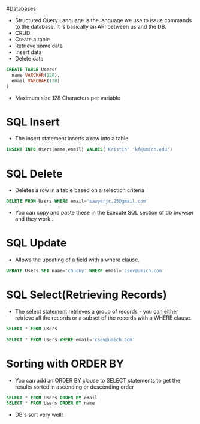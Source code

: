 #Databases 

- Structured Query Language is the language we use to issue commands to the database. It is basically an API between us and the DB.
- CRUD:
- Create a table
- Retrieve some data
- Insert data
- Delete data

```sql
CREATE TABLE Users(
  name VARCHAR(128),
  email VARCHAR(128)
)
```

- Maximum size 128 Characters per variable

# SQL Insert

- The insert statement inserts a row into a table
```sql
INSERT INTO Users(name,email) VALUES('Kristin','kf@umich.edu') 
```

# SQL Delete

- Deletes a row in a table based on a selection criteria
```sql
DELETE FROM Users WHERE email='sawyerjr.25@gmail.com'
```
- You can copy and paste these in the Execute SQL section of db browser and they work..

# SQL Update

- Allows the updating of a field with a where clause.
```sql
UPDATE Users SET name='chucky' WHERE email='csev@umich.com'
```

# SQL Select(Retrieving Records)

- The select statement retrieves a group of records - you can either retrieve all the records or a subset of the records with a WHERE clause.
```sql
SELECT * FROM Users  
```

```sql
SELECT * FROM Users WHERE email='csev@umich.com'
```

# Sorting with ORDER BY

- You can add an ORDER BY clause to SELECT statements to get the results sorted in ascending or descending order
```sql
SELECT * FROM Users ORDER BY email
SELECT * FROM Users ORDER BY name
```
- DB's sort very well!
